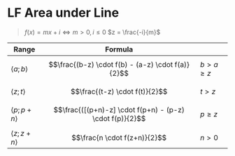 # LF Area under Line

> $f(x)=mx+i \iff m \gt 0, i \leqslant 0$
> $z = \frac{-i}{m}$

| Range | Formula | |
|--|--|--|
| $\langle a;b \rangle$ | $$\frac{(b-z) \cdot f(b) - (a-z) \cdot f(a)}{2}$$ | $b \gt a \geqslant z$ |
| $\langle z;t \rangle$ | $$\frac{(t-z) \cdot f(t)}{2}$$ | $t \gt z$ |
| $\langle p;p+n \rangle$ | $$\frac{([(p+n)-z] \cdot f(p+n) - (p-z) \cdot f(p)}{2}$$ | $p \geqslant z$ |
| $\langle z;z+n \rangle$ | $$\frac{n \cdot f(z+n)}{2}$$ | $n \gt 0$ |
